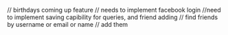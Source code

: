 



  // birthdays coming up feature
  // needs to implement facebook login
  //need to implement saving capibility for queries, and friend adding
  // find friends by username or email or name
  // add them
